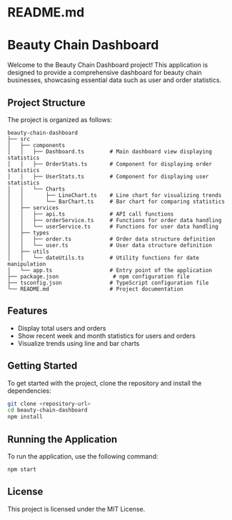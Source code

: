 # README.md

# Beauty Chain Dashboard

Welcome to the Beauty Chain Dashboard project! This application is designed to provide a comprehensive dashboard for beauty chain businesses, showcasing essential data such as user and order statistics.

## Project Structure

The project is organized as follows:

```
beauty-chain-dashboard
├── src
│   ├── components
│   │   ├── Dashboard.ts        # Main dashboard view displaying statistics
│   │   ├── OrderStats.ts       # Component for displaying order statistics
│   │   ├── UserStats.ts        # Component for displaying user statistics
│   │   └── Charts
│   │       ├── LineChart.ts    # Line chart for visualizing trends
│   │       └── BarChart.ts     # Bar chart for comparing statistics
│   ├── services
│   │   ├── api.ts              # API call functions
│   │   ├── orderService.ts     # Functions for order data handling
│   │   └── userService.ts      # Functions for user data handling
│   ├── types
│   │   ├── order.ts            # Order data structure definition
│   │   └── user.ts             # User data structure definition
│   ├── utils
│   │   └── dateUtils.ts        # Utility functions for date manipulation
│   └── app.ts                  # Entry point of the application
├── package.json                 # npm configuration file
├── tsconfig.json               # TypeScript configuration file
└── README.md                   # Project documentation
```

## Features

- Display total users and orders
- Show recent week and month statistics for users and orders
- Visualize trends using line and bar charts

## Getting Started

To get started with the project, clone the repository and install the dependencies:

```bash
git clone <repository-url>
cd beauty-chain-dashboard
npm install
```

## Running the Application

To run the application, use the following command:

```bash
npm start
```

## License

This project is licensed under the MIT License.